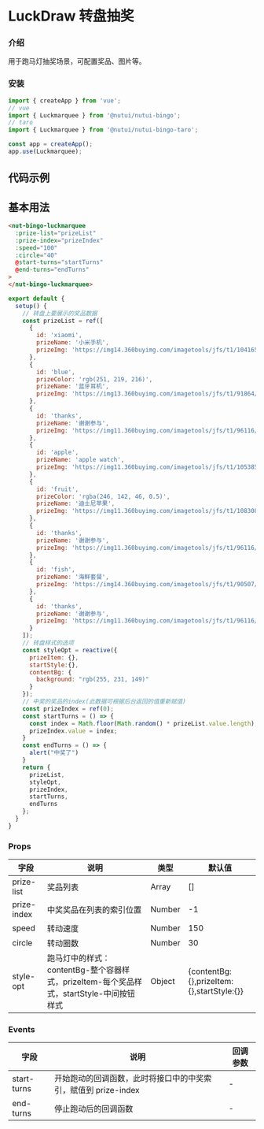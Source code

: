 # LuckDraw 转盘抽奖

### 介绍

用于跑马灯抽奖场景，可配置奖品、图片等。

### 安装
``` javascript
import { createApp } from 'vue';
// vue
import { Luckmarquee } from '@nutui/nutui-bingo';
// taro
import { Luckmarquee } from '@nutui/nutui-bingo-taro';

const app = createApp();
app.use(Luckmarquee);
```

## 代码示例

## 基本用法

```html
<nut-bingo-luckmarquee
  :prize-list="prizeList"
  :prize-index="prizeIndex"
  :speed="100"
  :circle="40"
  @start-turns="startTurns"
  @end-turns="endTurns"
>
</nut-bingo-luckmarquee>
```

```javascript
export default {
  setup() {
    // 转盘上要展示的奖品数据
    const prizeList = ref([
      {
        id: 'xiaomi',
        prizeName: '小米手机',
        prizeImg: 'https://img14.360buyimg.com/imagetools/jfs/t1/104165/34/15186/96522/5e6f1435E46bc0cb0/d4e878a15bfd9362.png'
      },
      {
        id: 'blue',
        prizeColor: 'rgb(251, 219, 216)',
        prizeName: '蓝牙耳机',
        prizeImg: 'https://img13.360buyimg.com/imagetools/jfs/t1/91864/11/15108/139003/5e6f146dE1c7b511d/1ddc5aa6e502060a.jpg'
      },
      {
        id: 'thanks',
        prizeName: '谢谢参与',
        prizeImg: 'https://img11.360buyimg.com/imagetools/jfs/t1/96116/38/15085/5181/5e6f15d1E48e31d30/71353b61dff705d4.png'
      },
      {
        id: 'apple',
        prizeName: 'apple watch',
        prizeImg: 'https://img11.360buyimg.com/imagetools/jfs/t1/105385/19/15140/111093/5e6f1506E48bd0dfb/829a98a8cdb4c27f.png'
      },
      {
        id: 'fruit',
        prizeColor: 'rgba(246, 142, 46, 0.5)',
        prizeName: '迪士尼苹果',
        prizeImg: 'https://img11.360buyimg.com/imagetools/jfs/t1/108308/11/8890/237603/5e6f157eE489cccf1/26e0437cfd93b9c8.png'
      },
      {
        id: 'thanks',
        prizeName: '谢谢参与',
        prizeImg: 'https://img11.360buyimg.com/imagetools/jfs/t1/96116/38/15085/5181/5e6f15d1E48e31d30/71353b61dff705d4.png'
      },
      {
        id: 'fish',
        prizeName: '海鲜套餐',
        prizeImg: 'https://img14.360buyimg.com/imagetools/jfs/t1/90507/38/15165/448364/5e6f15b4E5df0c718/4bd4c3d375eec312.png'
      },
      {
        id: 'thanks',
        prizeName: '谢谢参与',
        prizeImg: 'https://img11.360buyimg.com/imagetools/jfs/t1/96116/38/15085/5181/5e6f15d1E48e31d30/71353b61dff705d4.png'
      }
    ]);
    // 转盘样式的选项
    const styleOpt = reactive({
      prizeItem: {},
      startStyle:{},
      contentBg: {
        background: "rgb(255, 231, 149)"
      }
    });
    // 中奖的奖品的index(此数据可根据后台返回的值重新赋值)
    const prizeIndex = ref(0);
    const startTurns = () => {
      const index = Math.floor(Math.random() * prizeList.value.length);
      prizeIndex.value = index;
    }
    const endTurns = () => {
      alert("中奖了")
    }
    return {
      prizeList,
      styleOpt,
      prizeIndex,
      startTurns,
      endTurns
    };
  }
}
```


### Props

| 字段 | 说明 | 类型 | 默认值
|----- | ----- | ----- | ----- 
| prize-list | 奖品列表 | Array | []
| prize-index | 中奖奖品在列表的索引位置 | Number | -1
| speed | 转动速度 | Number | 150
| circle | 转动圈数 | Number | 30
| style-opt | 跑马灯中的样式：contentBg-整个容器样式，prizeItem-每个奖品样式，startStyle-中间按钮样式 | Object | {contentBg: {},prizeItem: {},startStyle:{}}



### Events

| 字段 | 说明 | 回调参数
|----- | ----- | -----
| start-turns | 开始跑动的回调函数，此时将接口中的中奖索引，赋值到 prize-index| - 
| end-turns | 停止跑动后的回调函数 | - 

